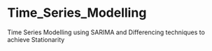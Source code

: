 # Time_Series_Modelling
Time Series Modelling using SARIMA and Differencing techniques to achieve Stationarity
